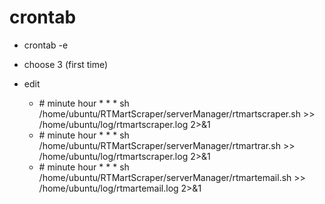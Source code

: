 # crontab

* crontab -e

* choose 3 (first time)

* edit
  * \# minute hour \* \* \* sh /home/ubuntu/RTMartScraper/serverManager/rtmartscraper.sh >> /home/ubuntu/log/rtmartscraper.log 2>&1
  * \# minute hour \* \* \* sh /home/ubuntu/RTMartScraper/serverManager/rtmartrar.sh >> /home/ubuntu/log/rtmartscraper.log 2>&1
  * \# minute hour \* \* \* sh /home/ubuntu/RTMartScraper/serverManager/rtmartemail.sh >> /home/ubuntu/log/rtmartemail.log 2>&1